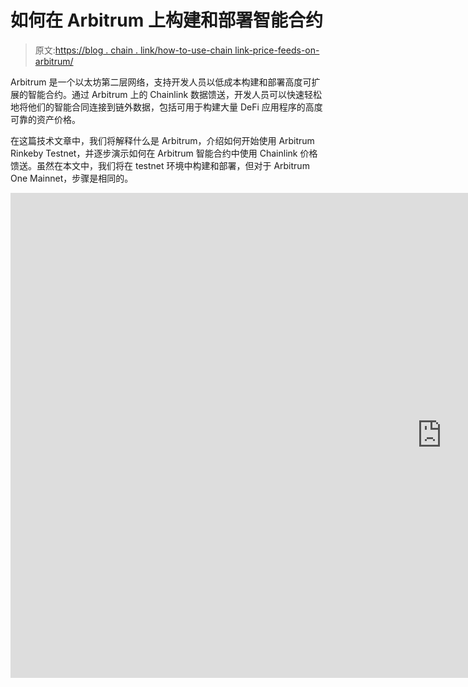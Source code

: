 # 如何在 Arbitrum 上构建和部署智能合约

> 原文:[https://blog . chain . link/how-to-use-chain link-price-feeds-on-arbitrum/](https://blog.chain.link/how-to-use-chainlink-price-feeds-on-arbitrum/)

Arbitrum 是一个以太坊第二层网络，支持开发人员以低成本构建和部署高度可扩展的智能合约。通过 Arbitrum 上的 Chainlink 数据馈送，开发人员可以快速轻松地将他们的智能合同连接到链外数据，包括可用于构建大量 DeFi 应用程序的高度可靠的资产价格。

在这篇技术文章中，我们将解释什么是 Arbitrum，介绍如何开始使用 Arbitrum Rinkeby Testnet，并逐步演示如何在 Arbitrum 智能合约中使用 Chainlink 价格馈送。虽然在本文中，我们将在 testnet 环境中构建和部署，但对于 Arbitrum One Mainnet，步骤是相同的。

<iframe title="How to Use Chainlink Price Feeds on Arbitrum | Chainlink Engineering Tutorials" width="1380" height="776" src="https://www.youtube.com/embed/wSq1YAkvqms?feature=oembed" frameborder="0" allow="accelerometer; autoplay; clipboard-write; encrypted-media; gyroscope; picture-in-picture" allowfullscreen=""></div> <p> </p> <h2>什么是 Arbitrum？</h2> <p><span style="font-weight: 400;"> Arbitrum 是一个</span> <a href="https://ethereum.org/en/developers/docs/scaling/layer-2-rollups/#optimistic-rollups"> <span style="font-weight: 400;">乐观汇总</span> </a> <span style="font-weight: 400;">以太坊第二层解决方案。一些扩展解决方案已经涌现出来，以在以太坊区块链上提供更高的速度和更低的成本，包括第二层汇总、状态(和支付)通道、侧链、等离子体和 Validium。这些解决方案之间最重要的区别是，汇总和状态通道继承了第 1 层以太坊区块链的安全性，使开发人员能够在基本以太坊层的基础上进行构建。</span></p> <p>第二层汇总包括乐观汇总和 ZK 汇总。两者都是“真正的第二层解决方案”，这意味着它们能够以高速度和低成本执行大量交易，然后在第一层验证这一系列交易。通过乐观汇总，我们“乐观地相信”这些事务确实发生在第 2 层。这些汇总是“乐观的”,因为这些包被欺诈证据 <span style="font-weight: 400;">视为“无辜的，直到被证明有罪”,并且被乐观地假设在发布到第 1 层时是正确的，除非在 7 天的质询期内提交了质询。</span></p> <h2>Arbitrum 入门</h2> <p>在本教程中，我们将在 Arbitrum Rinkeby Testnet 上构建和部署一个智能合约，这是 Rinkeby Testnet 的第 2 层。同样的步骤也适用于以太坊主网的第二层 Arbitrum One。要使用 Arbitrum Rinkeby Testnet，我们需要一些 Rinkeby test ETH。你可以通过 <a href="https://faucets.chain.link/"> <span style="font-weight: 400;">链接水龙头</span> </a> <span style="font-weight: 400;">获得你的 Rinkeby 测试链接——只需粘贴你的钱包地址，选择 Rinkeby 以太坊，领取你的测试 ETH。</span></p> <p>然后，我们需要从 Rinkeby 存放测试 ETH，以便在 Arbitrum Rinkeby Testnet 上支付费用。导航到 <a href="https://bridge.arbitrum.io/"> <span style="font-weight: 400;">公路桥</span> </a> <span style="font-weight: 400;">，连接您的钱包，输入您需要的 Rinkeby ETH 金额，点击“存款”。大约 10 分钟后，您会看到您的余额被记入第 2 层——是喝咖啡休息的时间了。</span></p> <p>收到二层 ETH 后，将 Metamask 钱包配置为 Arbitrum Rinkeby testnet。或者导航到 <a href="https://chainlist.org/"> <span style="font-weight: 400;">链表</span> </a> <span style="font-weight: 400;">并找到 Arbitrum Rinkeby 网络的详细信息，或者导航到</span><a href="https://testnet.arbiscan.io/"><span style="font-weight: 400;">Etherscan explorer</span></a><span style="font-weight: 400;">并在网站页脚找到添加 Arbitrum 网络，或者选择设置- &gt;网络- &gt;在 Metamask 中添加网络，然后手动输入详细信息。</span></p> <p><span style="font-weight: 400;">网络名称:Arbitrum Rinkeby Testnet </span></p> <p><span style="font-weight: 400;">网络网址:https://rinkeby.arbitrum.io/rpc</span></p> <p><span style="font-weight: 400;">链条 ID: 421611 </span></p> <p><span style="font-weight: 400;">货币符号:ETH </span></p> <p><span style="font-weight: 400;">区块浏览器网址:https://testnet.arbiscan.io/</span></p> <p><span style="font-weight: 400;">最后，返回</span> <a href="https://faucets.chain.link/"> <span style="font-weight: 400;">链环龙头</span> </a> <span style="font-weight: 400;">，选择 Arbitrum Rinkeby，权利要求 10 </span> <a href="https://testnet.arbiscan.io/token/0x615fbe6372676474d9e6933d310469c9b68e9726"> <span style="font-weight: 400;">测试链环令牌</span> </a> <span style="font-weight: 400;">。</span></p> <h2>准确可靠的价格数据在智能合约中的重要性</h2> <p>为了扩展第 2 层智能合约的可能性，开发人员需要一个安全的连接到链外资源。利用 Chainlink oracles 提供的高度准确和可靠的价格数据，开发人员可以开始在 Arbitrum 上构建和测试各种可扩展的 DeFi 应用程序，这些应用程序依赖于 ETH 和其他令牌的价格，如借贷协议、分散式交易所、预测市场等。</p> <p><span style="font-weight: 400;">虽然这些 DeFi 用例需要外部数据，但区块链和第 2 层解决方案无法从自身外部访问数据。当向区块链提供数据以促进高级 DeFi 用例时，为了防止 price oracle 攻击，数据的安全性和高质量是必不可少的。</span> <span style="font-weight: 400;"> </span></p> <p>Chainlink 价格馈送通过提供来自各种高质量数据提供商的聚合数据来减轻这些攻击的风险，这些数据由分散的 oracles 通过 Chainlink 网络在链上馈送。Chainlink 的分散 oracle 机制可确保最终价格值反映广泛的市场覆盖范围，这意味着最终价格是在汇总了整个市场的一组不同价格而不是一个小的子集后确定的，同时还考虑了交易量和流动性等其他方面。有了 Chainlink Price Feeds，开发人员能够构建不损害安全性的高级 DeFi 应用程序。</p> <p><span style="font-weight: 400;">现在我们已经了解了在 Solidity smart contracts 中对准确可靠的价格数据的需求，以及 Chainlink 价格预测工具的重要作用，我们将通过一个示例，使用 Chainlink 价格馈送来获取 Arbitrum 上 Solidity smart contract 中 ETH 的最新价格。</span></p> <h2>使用 Arbitrum 上的链接价格馈送</h2> <p>从在你最喜欢的代码编辑器中创建一个新的 Solidity 项目开始。在 <a href="https://github.com/andrejrakic/chainlink-arbitrum"> <span style="font-weight: 400;"> Github </span> </a> <span style="font-weight: 400;">上可以找到使用带打字稿的安全帽的完整示例。我们将使用最新版本的 Solidity 和 Chainlink。</span></p> <pre><span style="font-weight: 400;">import "@chainlink/contracts/src/v0.8/interfaces/AggregatorV3Interface.sol";</span></pre> <p>现在我们要编写一个函数来从 Chainlink 网络中检索价格馈送数据。导航到 Chainlink 官方文档的 <a href="https://docs.chain.link/docs/get-the-latest-price/"> <span style="font-weight: 400;">数据馈送部分</span> </a> <span style="font-weight: 400;">。我们将以“getPrice”函数为例，对其稍加修改。</span></p> <pre><span style="font-weight: 400;">    function getThePrice(address _priceFeedAddress) public view returns (int) {</span>&#13; <span style="font-weight: 400;">        AggregatorV3Interface priceFeed = AggregatorV3Interface(_priceFeedAddress);</span>&#13; &#13; <span style="font-weight: 400;">        (</span>&#13; <span style="font-weight: 400;">            uint80 roundID, </span>&#13; <span style="font-weight: 400;">            int price,</span>&#13; <span style="font-weight: 400;">            uint startedAt,</span>&#13; <span style="font-weight: 400;">            uint updatedAt,</span>&#13; <span style="font-weight: 400;">            uint80 answeredInRound</span>&#13; <span style="font-weight: 400;">        ) = priceFeed.latestRoundData();</span>&#13; &#13; <span style="font-weight: 400;">        return price;</span>&#13; <span style="font-weight: 400;">    }</span></pre> <p><span style="font-weight: 400;">您可以看到，我们将“priceFeedAddress”作为一个参数进行传递，以使这个智能契约更具可伸缩性。你可以在 Arbitrum Rinkeby Testnet</span><a href="https://docs.chain.link/docs/arbitrum-price-feeds/"><span style="font-weight: 400;">点击</span> </a> <span style="font-weight: 400;">查看所有价格反馈地址的完整列表。</span></p> <p>例如，如果我们想知道 BTC 的美元价格，我们可以将“0x0c 9973 e 7a 27d 00 e 656 B9 f 153348 da 46 CAD 70d 03d”作为参数“_ priceFeedAddress”传递给我们的函数。</p> <h2>快好了！认识 L2 音序器健康标志</h2> <p>Arbitrum 中的交易可快速确认。这是因为所谓的定序器。Sequencer 是一个链外组件，它能够高速订购用户事务并向用户提供收据。但是，如果 Sequencer 不可用，用户必须通过 Ethereum 提交他们的交易，以便在 Arbitrum 中处理它们。这对用户体验是有害的，许多 dApps 仍然没有能力同时与以太坊和 Arbitrum 交互。</p> <p>如果您不想在应用程序中担心这个问题，您可以使用一个 Chainlink oracle 来确保序列器对用户可用。下面是这样做的步骤:</p> <p>首先，我们需要将下一个导入语句添加到我们的实体代码</p> <pre><span style="font-weight: 400;">import "@chainlink/contracts/src/v0.8/interfaces/FlagsInterface.sol";</span></pre> <p><span style="font-weight: 400;">根据 Chainlink 文档，L2 测序仪健康标志由三个因素组成:</span></p> <ul> <li style="font-weight: 400;" aria-level="1"><span style="font-weight: 400;"> Chainlink Cluster(一组验证器节点)—它在每次心跳“T”(chain link feed 被配置为更新的最小频率)时执行 OCR 作业。</span></li> <li style="font-weight: 400;" aria-level="1"><span style="font-weight: 400;">报告序列器状态的实际 OCR 输入——这可用于第 1 层的外部用户检查或协议(如 Arbitrum)状态。</span></li> <li style="font-weight: 400;" aria-level="1"><span style="font-weight: 400;">验证器——由 OCR feed 触发，如果当前答案与前一个不同，则执行提高或降低标志动作。</span></li> </ul> <p>现在，我们需要扩大我们与下一批线的合同</p> <pre><span style="font-weight: 400;">// Identifier of the Sequencer offline flag on the Flags contract </span>&#13; <span style="font-weight: 400;">address constant private FLAG_ARBITRUM_SEQ_OFFLINE = address(bytes20(bytes32(uint256(keccak256("chainlink.flags.arbitrum-seq-offline")) - 1)));</span>&#13; <span style="font-weight: 400;">FlagsInterface internal chainlinkFlags;</span>&#13; &#13; <span style="font-weight: 400;">constructor() {</span>&#13; <span style="font-weight: 400;">    chainlinkFlags = FlagsInterface(0x491B1dDA0A8fa069bbC1125133A975BF4e85a91b);</span>&#13; <span style="font-weight: 400;">}</span></pre> <p><span style="font-weight: 400;">“0x 491 B1 DDA 0a 8 fa 069 BBC 1125133 a 975 BF 4 e 85 a 91 b”是 Arbitrum Rinkeby 标志合同的地址。要查看其他地址，请到</span> <a href="https://docs.chain.link/docs/l2-sequencer-flag/"> <span style="font-weight: 400;">链接文档</span> </a> <span style="font-weight: 400;">。</span></p> <p><span style="font-weight: 400;">上升的标志表示提要在“T”时间内没有更新，其数据可以被认为是陈旧的。换句话说，定序器离线了，您的合同不应该执行任何关键操作。当定序器再次恢复运行并且第二层链接数据更新时，您可以像往常一样继续使用您的合同。让我们增加额外的检查。</span></p> <pre><span style="font-weight: 400;">    function getThePrice(address _priceFeedAddress) public view returns (int) {</span>&#13; <span style="font-weight: 400;">        bool isRaised = chainlinkFlags.getFlag(FLAG_ARBITRUM_SEQ_OFFLINE);</span>&#13; <span style="font-weight: 400;">        if (isRaised) {</span>&#13; <span style="font-weight: 400;">            // If flag is raised we shouldn't perform any critical operations</span>&#13; <span style="font-weight: 400;">            revert("Chainlink feeds are not being updated");</span>&#13; <span style="font-weight: 400;">        }</span>&#13; &#13; <span style="font-weight: 400;">        AggregatorV3Interface priceFeed = AggregatorV3Interface(_priceFeedAddress);</span>&#13; <span style="font-weight: 400;">        (</span>&#13; <span style="font-weight: 400;">            uint80 roundID, </span>&#13; <span style="font-weight: 400;">            int price,</span>&#13; <span style="font-weight: 400;">            uint startedAt,</span>&#13; <span style="font-weight: 400;">            uint updatedAt,</span>&#13; <span style="font-weight: 400;">            uint80 answeredInRound</span>&#13; <span style="font-weight: 400;">        ) = priceFeed.latestRoundData();</span>&#13; <span style="font-weight: 400;">        return price;</span>&#13; <span style="font-weight: 400;">    }</span></pre> <h2>部署和测试智能合约</h2> <p>现在我们已经准备好部署和测试我们的合同。在 <a href="https://remix.ethereum.org/"> <span style="font-weight: 400;"> Remix </span> </a> <span style="font-weight: 400;">中编译契约，然后在 deployment 选项卡上，将环境更改为“Injected Web3”。确保钱夹连接到 Arbitrum Rinkeby Testnet，并且下面的钱夹地址用于包含先前获得的 ETH 的 MetaMask 钱夹。然后，按下 deploy 按钮并按照步骤操作。</span></p> <p><span style="font-weight: 400;">最终结果是成功的交易和部署到 Arbitrum Rinkeby Testnet 的智能合约。</span></p> <p>为了测试它，我们只需要调用我们的“getThePrice”函数，并在 Arbitrum Rinkeby Testnet 上传递一个链接价格馈送地址作为“_ priceFeedAddress”参数。请记住，您可以在<a href="https://docs.chain.link/docs/arbitrum-price-feeds/"><span style="font-weight: 400;">chain link Docs</span></a><span style="font-weight: 400;">中看到所有可用的价格馈送地址。</span></p> <h2>摘要</h2> <p>Chainlink 广受欢迎的 ETH/USD 价格馈送以及 LINK/USD、AAVE/USD 和 BTC/USD 的价格馈送都可以在 Arbitrum 上获得。这些 Chainlink 价格馈送建立在分散式 oracle 基础架构之上，该基础架构由众多经过安全审查的节点操作符和优质数据源组成，可提供高度准确、可用且防篡改的数据馈送，这些数据馈送本身就能抵御闪贷引发的价格操纵攻击等漏洞。</p> <p>本技术教程展示了在 Arbitrum 上编写和部署混合智能合约是多么容易。有了这些知识，您将能够开始构建自己的智能合约，利用 Arbitrum 的低成本和高速度以及 Chainlink Price Feeds 解锁的高级实用程序。</p> <p><span style="font-weight: 400;">访问</span><a href="https://chain.link/"><span style="font-weight: 400;">chain . link</span></a><span style="font-weight: 400;">或阅读</span><a href="https://docs.chain.link/"><span style="font-weight: 400;">docs . chain . link</span></a><span style="font-weight: 400;">了解更多关于 Chainlink 的信息。要讨论整合，<a href="https://chainlinkcommunity.typeform.com/to/OYQO67EF">联系专家</a>。</span></p> <div class="widget_tag_cloud tag-list"/> </body> </html></iframe>